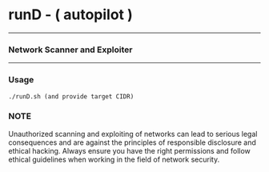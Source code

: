 # runD - ( autopilot )
---
### Network Scanner and Exploiter
---

### Usage
```
./runD.sh (and provide target CIDR)
```

### NOTE
Unauthorized scanning and exploiting of networks can lead to serious legal consequences and are against the principles of responsible disclosure and ethical hacking. Always ensure you have the right permissions and follow ethical guidelines when working in the field of network security.
